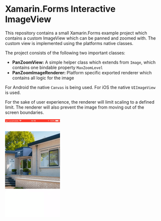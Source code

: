 # Xamarin.Forms Interactive ImageView
This repository contains a small Xamarin.Forms example project which contains a custom ImageView which
can be panned and zoomed with. The custom view is implemented using the platforms native classes.

The project consists of the following two important classes:

- **PanZoomView:** A simple helper class which extends from `Image`, which contains one bindable
property `MaxZoomLevel`
- **PanZoomImageRenderer:**  Platform specific exported renderer which contains all logic for the image

 For Android the native `Canvas` is being used. For iOS the native `UIImageView` is used.
 
 For the sake of user experience, the renderer will limit scaling to a defined limit. The renderer
 will also prevent the image from moving out of the screen boundaries.
 
![alt text](images/ios.gif "Screen recording")
